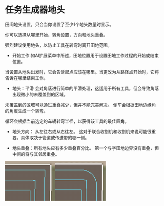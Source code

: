 # 任务生成器地头

  
  
田间地头设置，只会当你设置了至少1个地头数量时显示。  
  
你可以选择从哪里开始，转角设置，方向和地头重叠。  
  
强烈建议使用地头，以防止工具在转弯时离开田地范围。  
  


  
  
    
- 开始工作:如AI扩展菜单中所述，田地位置用于设置田地工作过程的开始或结束位置。  
  
当设置从地头出发时，它会告诉起点应该在哪里。当更改为从路径点开始时，它将告诉在哪里结束工作。  
  
    
- 地头：平滑 会对角落进行简单的平滑处理，这适用于所有工具，但会导致角落出现微小的未覆盖到的区域。   
  
未覆盖到的区域可以通过重叠减少，但并不能完美解决。  倒车会根据田地边缘角的角度生成一个转弯。   
  
循环会根据当前选定的车辆转弯半径，以获得该工具的最佳圆角。   
  
    
- 地头方向： 从左往右或从右往左。 这对于联合收割机和收割机来说可能很重要，具体取决于管道或传送带的哪一侧。   
  
    
- 地头重叠：所有地头应有多少重叠百分比。 第一个与字田地边界没有重叠，但中间的将与其邻居重叠。  
  


![Image](../assets/images/sharproundcorner_0_0_330_130.png)

